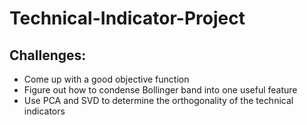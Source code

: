 # Technical-Indicator-Project

## Challenges:

- Come up with a good objective function
- Figure out how to condense Bollinger band into one useful feature
- Use PCA and SVD to determine the orthogonality of the technical indicators 
